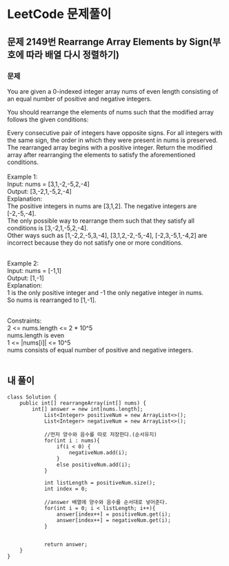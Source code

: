 # LeetCode 문제풀이

## 문제 2149번 Rearrange Array Elements by Sign(부호에 따라 배열 다시 정렬하기)
### 문제<br>
You are given a 0-indexed integer array nums of even length consisting of an equal number of positive and negative integers.

You should rearrange the elements of nums such that the modified array follows the given conditions:

Every consecutive pair of integers have opposite signs.
For all integers with the same sign, the order in which they were present in nums is preserved.
The rearranged array begins with a positive integer.
Return the modified array after rearranging the elements to satisfy the aforementioned conditions.
<br><br>
Example 1:<br>
Input: nums = [3,1,-2,-5,2,-4]<br>
Output: [3,-2,1,-5,2,-4]<br>
Explanation:<br>
The positive integers in nums are [3,1,2]. The negative integers are [-2,-5,-4].<br>
The only possible way to rearrange them such that they satisfy all conditions is [3,-2,1,-5,2,-4].<br>
Other ways such as [1,-2,2,-5,3,-4], [3,1,2,-2,-5,-4], [-2,3,-5,1,-4,2] are incorrect because they do not satisfy one or more conditions.<br><br>

Example 2:<br>
Input: nums = [-1,1]<br>
Output: [1,-1]<br>
Explanation:<br>
1 is the only positive integer and -1 the only negative integer in nums.<br>
So nums is rearranged to [1,-1].<br><br> 

Constraints:<br>
2 <= nums.length <= 2 * 10^5<br>
nums.length is even<br>
1 <= |nums[i]| <= 10^5<br>
nums consists of equal number of positive and negative integers.<br><br>
 
 
## 내 풀이
```
class Solution {
    public int[] rearrangeArray(int[] nums) {
        int[] answer = new int[nums.length];
            List<Integer> positiveNum = new ArrayList<>();
            List<Integer> negativeNum = new ArrayList<>();

            //먼저 양수와 음수를 따로 저장한다.(순서유지)
            for(int i : nums){
                if(i < 0) {
                    negativeNum.add(i);
                }
                else positiveNum.add(i);
            }

            int listLength = positiveNum.size();
            int index = 0;
            
            //answer 배열에 양수와 음수를 순서대로 넣어준다.
            for(int i = 0; i < listLength; i++){
                answer[index++] = positiveNum.get(i);
                answer[index++] = negativeNum.get(i);
            }


            return answer;
    }
}
```